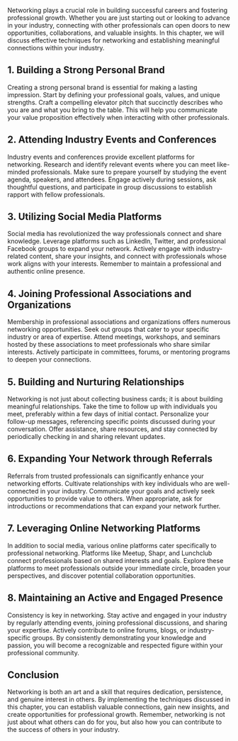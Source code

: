 
Networking plays a crucial role in building successful careers and fostering professional growth. Whether you are just starting out or looking to advance in your industry, connecting with other professionals can open doors to new opportunities, collaborations, and valuable insights. In this chapter, we will discuss effective techniques for networking and establishing meaningful connections within your industry.

1\. Building a Strong Personal Brand
-----------------------------------

Creating a strong personal brand is essential for making a lasting impression. Start by defining your professional goals, values, and unique strengths. Craft a compelling elevator pitch that succinctly describes who you are and what you bring to the table. This will help you communicate your value proposition effectively when interacting with other professionals.

2\. Attending Industry Events and Conferences
--------------------------------------------

Industry events and conferences provide excellent platforms for networking. Research and identify relevant events where you can meet like-minded professionals. Make sure to prepare yourself by studying the event agenda, speakers, and attendees. Engage actively during sessions, ask thoughtful questions, and participate in group discussions to establish rapport with fellow professionals.

3\. Utilizing Social Media Platforms
-----------------------------------

Social media has revolutionized the way professionals connect and share knowledge. Leverage platforms such as LinkedIn, Twitter, and professional Facebook groups to expand your network. Actively engage with industry-related content, share your insights, and connect with professionals whose work aligns with your interests. Remember to maintain a professional and authentic online presence.

4\. Joining Professional Associations and Organizations
------------------------------------------------------

Membership in professional associations and organizations offers numerous networking opportunities. Seek out groups that cater to your specific industry or area of expertise. Attend meetings, workshops, and seminars hosted by these associations to meet professionals who share similar interests. Actively participate in committees, forums, or mentoring programs to deepen your connections.

5\. Building and Nurturing Relationships
---------------------------------------

Networking is not just about collecting business cards; it is about building meaningful relationships. Take the time to follow up with individuals you meet, preferably within a few days of initial contact. Personalize your follow-up messages, referencing specific points discussed during your conversation. Offer assistance, share resources, and stay connected by periodically checking in and sharing relevant updates.

6\. Expanding Your Network through Referrals
-------------------------------------------

Referrals from trusted professionals can significantly enhance your networking efforts. Cultivate relationships with key individuals who are well-connected in your industry. Communicate your goals and actively seek opportunities to provide value to others. When appropriate, ask for introductions or recommendations that can expand your network further.

7\. Leveraging Online Networking Platforms
-----------------------------------------

In addition to social media, various online platforms cater specifically to professional networking. Platforms like Meetup, Shapr, and Lunchclub connect professionals based on shared interests and goals. Explore these platforms to meet professionals outside your immediate circle, broaden your perspectives, and discover potential collaboration opportunities.

8\. Maintaining an Active and Engaged Presence
---------------------------------------------

Consistency is key in networking. Stay active and engaged in your industry by regularly attending events, joining professional discussions, and sharing your expertise. Actively contribute to online forums, blogs, or industry-specific groups. By consistently demonstrating your knowledge and passion, you will become a recognizable and respected figure within your professional community.

Conclusion
----------

Networking is both an art and a skill that requires dedication, persistence, and genuine interest in others. By implementing the techniques discussed in this chapter, you can establish valuable connections, gain new insights, and create opportunities for professional growth. Remember, networking is not just about what others can do for you, but also how you can contribute to the success of others in your industry.
